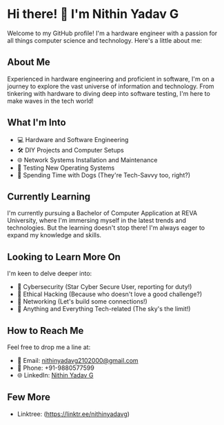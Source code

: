# Hi there! 👋 I'm Nithin Yadav G


Welcome to my GitHub profile! I'm a hardware engineer with a passion for all things computer science and technology. Here's a little about me:

## About Me
Experienced in hardware engineering and proficient in software, I'm on a journey to explore the vast universe of information and technology. From tinkering with hardware to diving deep into software testing, I'm here to make waves in the tech world!

## What I'm Into
- 💻 Hardware and Software Engineering
- 🛠️ DIY Projects and Computer Setups
- 🌐 Network Systems Installation and Maintenance
- 🧪 Testing New Operating Systems
- 🐶 Spending Time with Dogs (They're Tech-Savvy too, right?)

## Currently Learning
I'm currently pursuing a Bachelor of Computer Application at REVA University, where I'm immersing myself in the latest trends and technologies. But the learning doesn't stop there! I'm always eager to expand my knowledge and skills.

## Looking to Learn More On
I'm keen to delve deeper into:
- 🚀 Cybersecurity (Star Cyber Secure User, reporting for duty!)
- 🤖 Ethical Hacking (Because who doesn't love a good challenge?)
- 🌟 Networking (Let's build some connections!)
- 🌱 Anything and Everything Tech-related (The sky's the limit!)

## How to Reach Me
Feel free to drop me a line at:
- 📧 Email: nithinyadavg2102000@gmail.com
- 📱 Phone: +91-9880577599
- 🌐 LinkedIn: [Nithin Yadav G](https://www.linkedin.com/in/nithin-yadav-g-082b51129/) 

## Few More
- Linktree: (https://linktr.ee/nithinyadavg)





<!---
gsrntvc2102000/gsrntvc2102000 is a ✨ special ✨ repository because its `README.md` (this file) appears on your GitHub profile.
You can click the Preview link to take a look at your changes.
--->
